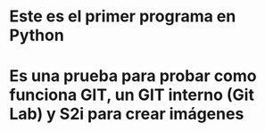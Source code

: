 # Este es el primer programa en Python
# Es una prueba para probar como funciona GIT, un GIT interno (Git Lab) y S2i para crear imágenes
